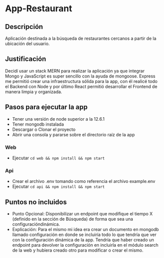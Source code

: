 # App-Restaurant

## Descripción

Aplicación destinada a la búsqueda de restaurantes cercanos a partir de la ubicación del usuario.

## Justificación

Decidí usar un stack MERN para realizar la aplicación ya que integrar Mongo y JavaScript es super sencillo con la ayuda de mongoose. Express me permitió crear una infraestructura sólida para la app, con él realicé todo el Backend con Node y por último React permitió desarrollar el Frontend de manera limpia y organizada.

## Pasos para ejecutar la app

- Tener una versión de node superior a la 12.6.1
- Tener mongodb instalada
- Descargar o Clonar el proyecto
- Abrir una consola y pararse sobre el directorio raíz de la app

### Web

- Ejecutar `cd web && npm install && npm start`

### Api

- Crear el archivo .env tomando como referencia el archivo example.env
- Ejecutar `cd api && npm install && npm start`

## Puntos no incluidos

- Punto Opcional: Disponibilizar un endpoint que modifique el tiempo X (definido en la sección de
  Búsqueda) ​de ​forma ​que ​sea ​una ​configuración ​dinámica.
- Explicación: Para el mismo mi idea era crear un documento en mongodb llamado configuración en donde se incluiría todo lo que tendría que ver con la configuración dinámica de la app. Tendría que haber creado un endpoint para devolver la configuración en incluirla en el módulo search de la web y hubiera creado otro para modificar o crear el mismo.

